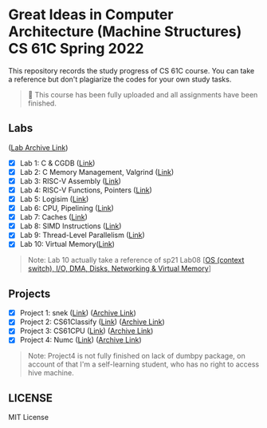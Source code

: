 # Great Ideas in Computer Architecture (Machine Structures) CS 61C Spring 2022

This repository records the study progress of CS 61C course. You can take a reference but don't plagiarize the codes for your own study tasks.
> :star2: This course has been fully uploaded and all assignments have been finished.

## Labs

([Lab Archive Link](https://github.com/61c-teach/sp22-lab-starter))

- [x] Lab 1: C & CGDB ([Link](https://inst.eecs.berkeley.edu/~cs61c/sp22/labs/lab01/#exercise-4-optional))
- [x] Lab 2: C Memory Management, Valgrind ([Link](https://inst.eecs.berkeley.edu/~cs61c/sp22/labs/lab02/))
- [x] Lab 3: RISC-V Assembly ([Link](https://inst.eecs.berkeley.edu/~cs61c/sp22/labs/lab03/))
- [x] Lab 4: RISC-V Functions, Pointers ([Link](https://inst.eecs.berkeley.edu/~cs61c/sp22/labs/lab04/))
- [x] Lab 5: Logisim ([Link](https://inst.eecs.berkeley.edu/~cs61c/sp22/labs/lab05/))
- [x] Lab 6: CPU, Pipelining ([Link](https://inst.eecs.berkeley.edu/~cs61c/sp22/labs/lab06/))
- [x] Lab 7: Caches ([Link](https://inst.eecs.berkeley.edu/~cs61c/sp22/labs/lab07/))
- [x] Lab 8: SIMD Instructions ([Link](https://inst.eecs.berkeley.edu/~cs61c/sp22/labs/lab08/))
- [x] Lab 9: Thread-Level Parallelism ([Link](https://inst.eecs.berkeley.edu/~cs61c/sp22/labs/lab09/))
- [x] Lab 10: Virtual Memory([Link](https://inst.eecs.berkeley.edu/~cs61c/sp22/labs/lab10/))

> Note: Lab 10 actually take a reference of sp21 Lab08 [[OS (context switch), I/O, DMA, Disks, Networking & Virtual Memory](https://inst.eecs.berkeley.edu/~cs61c/sp21/labs/lab08/)]

## Projects

- [x] Project 1: snek ([Link](https://inst.eecs.berkeley.edu/~cs61c/sp22/projects/proj1/)) ([Archive Link](https://github.com/61c-teach/sp22-proj1-starter))
- [x] Project 2: CS61Classify ([Link](https://inst.eecs.berkeley.edu/~cs61c/sp22/projects/proj2/)) ([Archive Link](https://github.com/61c-teach/sp22-proj2-starter))
- [x] Project 3: CS61CPU ([Link](https://inst.eecs.berkeley.edu/~cs61c/sp22/projects/proj3/)) ([Archive Link](https://github.com/61c-teach/sp22-proj3-starter))
- [x] Project 4: Numc ([Link](https://inst.eecs.berkeley.edu/~cs61c/sp22/projects/proj4/)) ([Archive Link](https://github.com/61c-teach/sp22-proj4-starter))

> Note: Project4 is not fully finished on lack of dumbpy package, on account of that I'm a self-learning student, who has no right to access hive machine.

## LICENSE

MIT License
